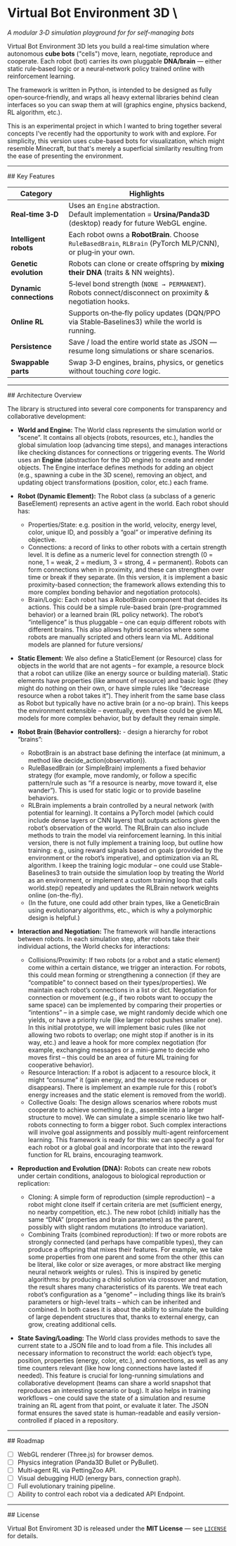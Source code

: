 # Virtual Bot Environment 3D \\

*A modular 3‑D simulation playground for for self-managing bots*

Virtual Bot Environment 3D lets you build a real‑time simulation where autonomous **cube bots** ("cells") move, learn, negotiate, reproduce and cooperate.  Each robot (bot) carries its own pluggable **DNA/brain** — either static rule‑based logic or a neural‑network policy trained online with reinforcement learning.

The framework is written in Python, is intended to be designed as fully open‑source‑friendly, and wraps all heavy external libraries behind clean interfaces so you can swap them at will (graphics engine, physics backend, RL algorithm, etc.).

This is an experimental project in which I wanted to bring together several concepts I've recently had the opportunity to work with and explore. For simplicity, this version uses cube-based bots for visualization, which might resemble Minecraft, but that's merely a superficial similarity resulting from the ease of presenting the environment.

---

\## Key Features

|  Category               |  Highlights                                                                                                        |
| ----------------------- | ------------------------------------------------------------------------------------------------------------------ |
| **Real‑time 3‑D**       | Uses an `Engine` abstraction. Default implementation = **Ursina/Panda3D** (desktop) ready for future WebGL engine. |
| **Intelligent robots**  | Each robot owns a **RobotBrain**.  Choose `RuleBasedBrain`, `RLBrain` (PyTorch MLP/CNN), or plug‑in your own.      |
| **Genetic evolution**   | Robots can clone or create offspring by **mixing their DNA** (traits & NN weights).                                |
| **Dynamic connections** | 5‑level bond strength (`NONE → PERMANENT`). Robots connect/disconnect on proximity & negotiation hooks.            |
| **Online RL**           | Supports on‑the‑fly policy updates (DQN/PPO via Stable‑Baselines3) while the world is running.                     |
| **Persistence**         | Save / load the entire world state as JSON — resume long simulations or share scenarios.                           |
| **Swappable parts**     | Swap 3‑D engines, brains, physics, or genetics without touching *core* logic.                                      |

---

\## Architecture Overview

The library is structured into several core components for transparency and collaborative development:

* **World and Engine:** The World class represents the simulation world or “scene”. It contains all objects (robots, resources, etc.), handles the global simulation loop (advancing time steps), and manages interactions like checking distances for connections or triggering events. The World uses an **Engine** (abstraction for the 3D engine) to create and render objects. The Engine interface defines methods for adding an object (e.g., spawning a cube in the 3D scene), removing an object, and updating object transformations (position, color, etc.) each frame. 

* **Robot (Dynamic Element):** The Robot class (a subclass of a generic BaseElement) represents an active agent in the world. Each robot should has:
    * Properties/State: e.g. position in the world, velocity, energy level, color, unique ID, and possibly a “goal” or imperative defining its objective.
    * Connections: a record of links to other robots with a certain strength level. It is define as a numeric level for connection strength (0 = none, 1 = weak, 2 = medium, 3 = strong, 4 = permanent). Robots can form connections when in proximity, and these can strengthen over time or break if they separate. (In this version, it is implement a basic proximity-based connection; the framework allows extending this to more complex bonding behavior and negotiation protocols).
    * Brain/Logic: Each robot has a RobotBrain component that decides its actions. This could be a simple rule-based brain (pre-programmed behavior) or a learned brain (RL policy network). The robot’s “intelligence” is thus pluggable – one can equip different robots with different brains. This also allows hybrid scenarios where some robots are manually scripted and others learn via ML. Additional models are planned for future versions/

* **Static Element:** We also define a StaticElement (or Resource) class for objects in the world that are not agents – for example, a resource block that a robot can utilize (like an energy source or building material). Static elements have properties (like amount of resource) and basic logic (they might do nothing on their own, or have simple rules like “decrease resource when a robot takes it”). They inherit from the same base class as Robot but typically have no active brain (or a no-op brain). This keeps the environment extensible – eventually, even these could be given ML models for more complex behavior, but by default they remain simple.

* **Robot Brain (Behavior controllers):** - design a hierarchy for robot “brains”:
    * RobotBrain is an abstract base defining the interface (at minimum, a method like decide_action(observation)).
    * RuleBasedBrain (or SimpleBrain) implements a fixed behavior strategy (for example, move randomly, or follow a specific pattern/rule such as “if a resource is nearby, move toward it, else wander”). This is used for static logic or to provide baseline behaviors.
    * RLBrain implements a brain controlled by a neural network (with potential for learning). It contains a PyTorch model (which could include dense layers or CNN layers) that outputs actions given the robot’s observation of the world. The RLBrain can also include methods to train the model via reinforcement learning. In this initial version, there is not fully implement a training loop, but outline how training: e.g., using reward signals based on goals (provided by the environment or the robot’s imperative), and optimization via an RL algorithm. I keep the training logic modular – one could use Stable-Baselines3 to train outside the simulation loop by treating the World as an environment, or implement a custom training loop that calls world.step() repeatedly and updates the RLBrain network weights online (on-the-fly).
    * (In the future, one could add other brain types, like a GeneticBrain using evolutionary algorithms, etc., which is why a polymorphic design is helpful.)

* **Interaction and Negotiation:** The framework will handle interactions between robots. In each simulation step, after robots take their individual actions, the World checks for interactions:
    * Collisions/Proximity: If two robots (or a robot and a static element) come within a certain distance, we trigger an interaction. For robots, this could mean forming or strengthening a connection (if they are “compatible” to connect based on their types/properties). We maintain each robot’s connections in a list or dict. Negotiation for connection or movement (e.g., if two robots want to occupy the same space) can be implemented by comparing their properties or “intentions” – in a simple case, we might randomly decide which one yields, or have a priority rule (like larger robot pushes smaller one). In this initial prototype, we will implement basic rules (like not allowing two robots to overlap; one might stop if another is in its way, etc.) and leave a hook for more complex negotiation (for example, exchanging messages or a mini-game to decide who moves first – this could be an area of future ML training for cooperative behavior).
    * Resource Interaction: If a robot is adjacent to a resource block, it might “consume” it (gain energy, and the resource reduces or disappears). There is implement an example rule for this ( robot’s energy increases and the static element is removed from the world).
    * Collective Goals: The design allows scenarios where robots must cooperate to achieve something (e.g., assemble into a larger structure to move). We can simulate a simple scenario like two half-robots connecting to form a bigger robot. Such complex interactions will involve goal assignments and possibly multi-agent reinforcement learning. This framework is ready for this: we can specify a goal for each robot or a global goal and incorporate that into the reward function for RL brains, encouraging teamwork.

* **Reproduction and Evolution (DNA):** Robots can create new robots under certain conditions, analogous to biological reproduction or replication:
    * Cloning: A simple form of reproduction (simple reproduction) – a robot might clone itself if certain criteria are met (sufficient energy, no nearby competition, etc.). The new robot (child) initially has the same “DNA” (properties and brain parameters) as the parent, possibly with slight random mutations (to introduce variation).
    * Combining Traits (combined reproduction): If two or more robots are strongly connected (and perhaps have compatible types), they can produce a offspring that mixes their features. For example, we take some properties from one parent and some from the other (this can be literal, like color or size averages, or more abstract like merging neural network weights or rules). This is inspired by genetic algorithms: by producing a child solution via crossover and mutation, the result shares many characteristics of its parents. We treat each robot’s configuration as a “genome” – including things like its brain’s parameters or high-level traits – which can be inherited and combined. In both cases it is about the ability to simulate the building of large dependent structures that, thanks to external energy, can grow, creating additional cells.

* **State Saving/Loading:** The World class provides methods to save the current state to a JSON file and to load from a file. This includes all necessary information to reconstruct the world: each object’s type, position, properties (energy, color, etc.), and connections, as well as any time counters relevant (like how long connections have lasted if needed). This feature is crucial for long-running simulations and collaborative development (teams can share a world snapshot that reproduces an interesting scenario or bug). It also helps in training workflows – one could save the state of a simulation and resume training an RL agent from that point, or evaluate it later. The JSON format ensures the saved state is human-readable and easily version-controlled if placed in a repository.


---

\## Roadmap

* [ ] WebGL renderer (Three.js) for browser demos.
* [ ] Physics integration (Panda3D Bullet or PyBullet).
* [ ] Multi‑agent RL via PettingZoo API.
* [ ] Visual debugging HUD (energy bars, connection graph).
* [ ] Full evolutionary training pipeline.
* [ ] Ability to control each robot via a dedicated API Endpoint.

---

\## License

Virtual Bot Enviroment 3D is released under the **MIT License** — see [`LICENSE`](https://github.com/rsobieski/Virtual-Bot-Environment-3D/blob/main/LICENSE) for details.

